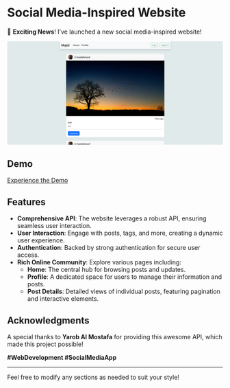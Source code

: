 

# Social Media-Inspired Website

🚀 **Exciting News**! I’ve launched a new social media-inspired website! 

![Home page](./logo.png)
## Demo

[Experience the Demo](https://github.com/ayoubmajid67/Youbista.git)

## Features

- **Comprehensive API**: The website leverages a robust API, ensuring seamless user interaction.
- **User Interaction**: Engage with posts, tags, and more, creating a dynamic user experience.
- **Authentication**: Backed by strong authentication for secure user access.
- **Rich Online Community**: Explore various pages including:
  - **Home**: The central hub for browsing posts and updates.
  - **Profile**: A dedicated space for users to manage their information and posts.
  - **Post Details**: Detailed views of individual posts, featuring pagination and interactive elements.

## Acknowledgments

A special thanks to **Yarob Al Mostafa** for providing this awesome API, which made this project possible!

**#WebDevelopment #SocialMediaApp** 

---

Feel free to modify any sections as needed to suit your style!